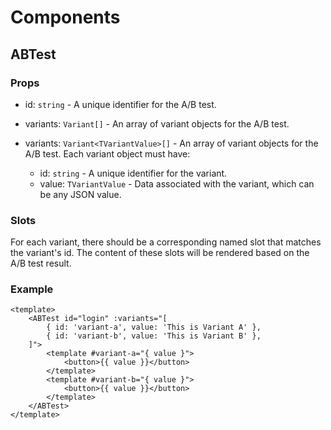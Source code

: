 # Components

## ABTest

### Props
- id: `string` - A unique identifier for the A/B test.
- variants: `Variant[]` - An array of variant objects for the A/B test.

- variants: `Variant<TVariantValue>[]` - An array of variant objects for the A/B test. Each variant object must have:
    - id: `string` - A unique identifier for the variant.
    - value: `TVariantValue` - Data associated with the variant, which can be any JSON value.

### Slots
For each variant, there should be a corresponding named slot that matches the variant's id. The content of these slots will be rendered based on the A/B test result.

### Example

```vue
<template>
    <ABTest id="login" :variants="[
        { id: 'variant-a', value: 'This is Variant A' },
        { id: 'variant-b', value: 'This is Variant B' },
    ]">
        <template #variant-a="{ value }">
            <button>{{ value }}</button>
        </template>
        <template #variant-b="{ value }">
            <button>{{ value }}</button>
        </template>
    </ABTest>
</template>
```

